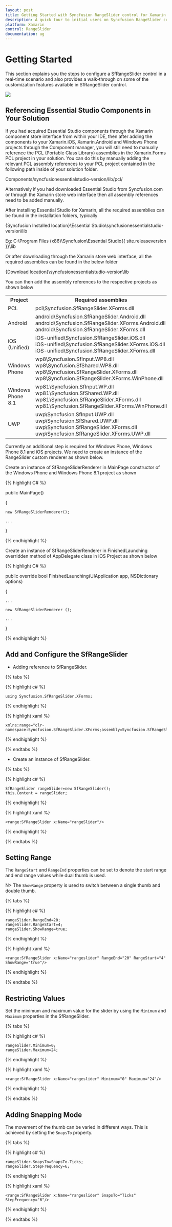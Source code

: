 ```yaml
---
layout: post
title: Getting Started with Syncfusion RangeSlider control for Xamarin.Forms
description: A quick tour to initial users on Syncfusion RangeSlider control for Xamarin.Forms platform
platform: Xamarin
control: RangeSlider
documentation: ug
---
```


# Getting Started

This section explains you the steps to configure a SfRangeSlider control in a real-time scenario and also provides a walk-through on some of the customization features available in SfRangeSlider control.

![](images/RangeSlider.png)

## Referencing Essential Studio Components in Your Solution	

If you had acquired Essential Studio components through the Xamarin component store interface from within your IDE, then after adding the components to your Xamarin.iOS, Xamarin.Android and Windows Phone projects through the Component manager, you will still need to manually reference the PCL (Portable Class Library) assemblies in the Xamarin.Forms PCL project in your solution. You can do this by manually adding the relevant PCL assembly references to your PCL project contained in the following path inside of your solution folder.

Components/syncfusionessentialstudio-version/lib/pcl/

Alternatively if you had downloaded Essential Studio from Syncfusion.com or through the Xamarin store web interface then all assembly references need to be added manually.

After installing Essential Studio for Xamarin, all the required assemblies can be found in the installation folders, typically

{Syncfusion Installed location}\Essential Studio\syncfusionessentialstudio-version\lib

Eg: C:\Program Files (x86)\Syncfusion\Essential Studio\{{ site.releaseversion }}\lib

Or after downloading through the Xamarin store web interface, all the required assemblies can be found in the below folder

{Download location}\syncfusionessentialstudio-version\lib

You can then add the assembly references to the respective projects as shown below

<table>
<tr>
<th>Project</th>
<th>Required assemblies</th>
</tr>
<tr>
<td>PCL</td>
<td>pcl\Syncfusion.SfRangeSlider.XForms.dll</td>
</tr>
<tr>
<td>Android</td>
<td>android\Syncfusion.SfRangeSlider.Android.dll<br/>android\Syncfusion.SfRangeSlider.XForms.Android.dll<br/>android\Syncfusion.SfRangeSlider.XForms.dll</td>
</tr>
<tr>
<td>iOS (Unified)</td>
<td>iOS-unified\Syncfusion.SfRangeSlider.iOS.dll<br/>iOS-unified\Syncfusion.SfRangeSlider.XForms.iOS.dll<br/>iOS-unified\Syncfusion.SfRangeSlider.XForms.dll</td>
</tr>
<tr>
<td>Windows Phone</td>
<td>wp8\Syncfusion.SfInput.WP8.dll<br/>wp8\Syncfusion.SfShared.WP8.dll<br/>wp8\Syncfusion.SfRangeSlider.XForms.dll<br/>wp8\Syncfusion.SfRangeSlider.XForms.WinPhone.dll</td>
</tr>
<tr>
<td>Windows Phone 8.1</td>
<td>wp81\Syncfusion.SfInput.WP.dll<br/>wp81\Syncfusion.SfShared.WP.dll<br/>wp81\Syncfusion.SfRangeSlider.XForms.dll<br/>wp81\Syncfusion.SfRangeSlider.XForms.WinPhone.dll</td>
</tr>
<tr>
<td>UWP</td>
<td>uwp\Syncfusion.SfInput.UWP.dll<br/>uwp\Syncfusion.SfShared.UWP.dll<br/>uwp\Syncfusion.SfRangeSlider.XForms.dll<br/>uwp\Syncfusion.SfRangeSlider.XForms.UWP.dll</td>
</tr>
</table>

Currently an additional step is required for Windows Phone, Windows Phone 8.1 and iOS projects. We need to create an instance of the RangeSlider custom renderer as shown below. 

Create an instance of SfRangeSliderRenderer in MainPage constructor of the Windows Phone and Windows Phone 8.1 project as shown 

{% highlight C# %}

public MainPage()

{

    new SfRangeSliderRenderer();

    ...    

}

{% endhighlight %}

Create an instance of SfRangeSliderRenderer in FinishedLaunching overridden method of AppDelegate class in iOS Project as shown below

{% highlight C# %}

public override bool FinishedLaunching(UIApplication app, NSDictionary options)

{

    ...

    new SfRangeSliderRenderer ();

    ...

}	

{% endhighlight %}

## Add and Configure the SfRangeSlider

* Adding reference to SfRangeSlider.

{% tabs %}

{% highlight c# %}

	using Syncfusion.SfRangeSlider.XForms;

{% endhighlight %}

{% highlight xaml %}

	xmlns:range="clr-namespace:Syncfusion.SfRangeSlider.XForms;assembly=Syncfusion.SfRangeSlider.XForms"
	
{% endhighlight %}

{% endtabs %}

* Create an instance of SfRangeSlider.

{% tabs %}

{% highlight c# %}

	SfRangeSlider rangeSlider=new SfRangeSlider();
	this.Content = rangeSlider;
	
{% endhighlight %}

{% highlight xaml %}

	<range:SfRangeSlider x:Name="rangeSlider"/>
	
{% endhighlight %}

{% endtabs %}

## Setting Range

The `RangeStart` and `RangeEnd` properties can be set to denote the start range and end range values while dual thumb is used. 

N> The `ShowRange` property is used to switch between a single thumb and double thumb. 

{% tabs %}

{% highlight c# %}

	rangeSlider.RangeEnd=20; 
	rangeSlider.RangeStart=4;
	rangeSlider.ShowRange=true; 

{% endhighlight %}

{% highlight xaml %}

	<range:SfRangeSlider x:Name="rangeslider" RangeEnd="20" RangeStart="4"  ShowRange="true"/>
	
{% endhighlight %}

{% endtabs %}

## Restricting Values

Set the minimum and maximum value for the slider by using the `Minimum` and `Maximum` properties in the SfRangeSlider.

{% tabs %}

{% highlight c# %}

	rangeSlider.Minimum=0; 
	rangeSlider.Maximum=24; 

{% endhighlight %}

{% highlight xaml %}

	<range:SfRangeSlider x:Name="rangeslider" Minimum="0" Maximum="24"/>
	
{% endhighlight %}

{% endtabs %}

## Adding Snapping Mode

The movement of the thumb can be varied in different ways. This is achieved by setting the `SnapsTo` property.

{% tabs %}

{% highlight c# %}

	rangeSlider.SnapsTo=SnapsTo.Ticks; 
	rangeSlider.StepFrequency=6;

{% endhighlight %}

{% highlight xaml %}

	<range:SfRangeSlider x:Name="rangeslider" SnapsTo="Ticks" StepFrequency="6"/>
	
{% endhighlight %}

{% endtabs %}





    
                                    
